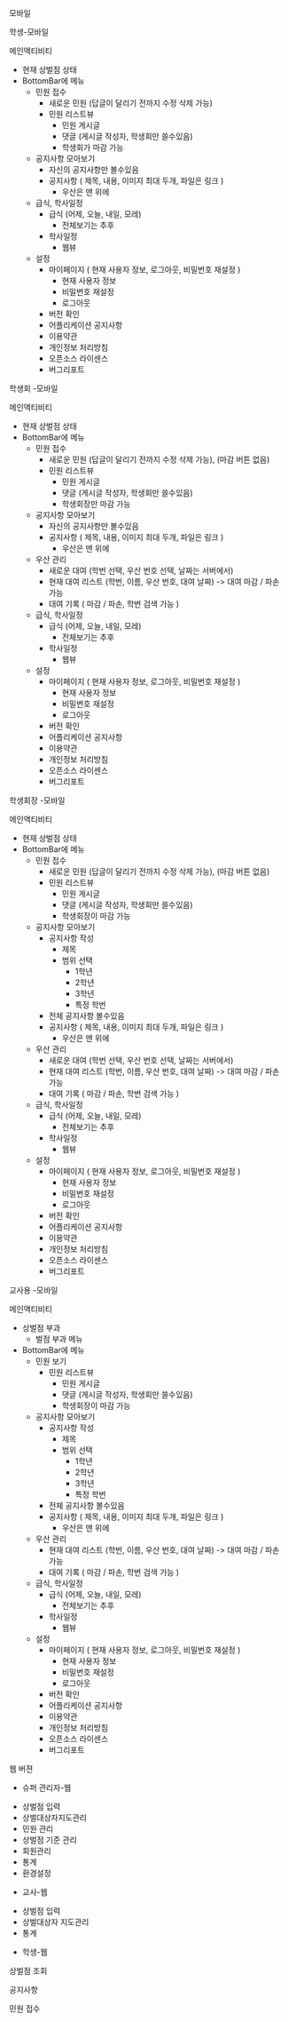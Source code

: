 모바일

   학생-모바일

메인액티비티 

- 현재 상벌점 상태
- BottomBar에 메뉴
  - 민원 접수
    - 새로운 민원 (답글이 달리기 전까지 수정 삭제 가능)
    - 민원 리스트뷰
      - 민원 게시글
      - 댓글 (게시글 작성자, 학생회만 쓸수있음)
      - 학생회가 마감 가능
  - 공지사항 모아보기
    - 자신의 공지사항만 볼수있음
    - 공지사항 ( 제목, 내용, 이미지 최대 두개, 파일은 링크 )
      - 우산은 맨 위에
  - 급식, 학사일정
    - 급식 (어제, 오늘, 내일, 모레)
      - 전체보기는 추후
    - 학사일정
      - 웹뷰
  - 설정
    - 마이페이지 ( 현재 사용자 정보, 로그아웃, 비밀번호 재설정 )
      - 현재 사용자 정보
      - 비밀번호 재설정
      - 로그아웃
    - 버전 확인
    - 어플리케이션 공지사항
    - 이용약관
    - 개인정보 처리방침
    - 오픈소스 라이센스
    - 버그리포트
       
    

학생회 -모바일

메인액티비티 

- 현재 상벌점 상태
- BottomBar에 메뉴
  - 민원 접수
    - 새로운 민원 (답글이 달리기 전까지 수정 삭제 가능), (마감 버튼 없음)
    - 민원 리스트뷰
      - 민원 게시글
      - 댓글 (게시글 작성자, 학생회만 쓸수있음)
      - 학생회장만 마감 가능
  - 공지사항 모아보기
    - 자신의 공지사항만 볼수있음
    - 공지사항 ( 제목, 내용, 이미지 최대 두개, 파일은 링크 )
      - 우산은 맨 위에
  - 우산 관리
    - 새로운 대여 (학번 선택, 우산 번호 선택, 날짜는 서버에서)
    - 현재 대여 리스트 (학번, 이름, 우산 번호, 대여 날짜) -> 대여 마감 / 파손 가능
    - 대여 기록 ( 마감 / 파손, 학번 검색 가능 )
  - 급식, 학사일정
    - 급식 (어제, 오늘, 내일, 모레)
      - 전체보기는 추후
    - 학사일정
      - 웹뷰
  - 설정
    - 마이페이지 ( 현재 사용자 정보, 로그아웃, 비밀번호 재설정 )
      - 현재 사용자 정보
      - 비밀번호 재설정
      - 로그아웃
    - 버전 확인
    - 어플리케이션 공지사항
    - 이용약관
    - 개인정보 처리방침
    - 오픈소스 라이센스
    - 버그리포트
      
      
      

학생회장 -모바일

메인액티비티 

- 현재 상벌점 상태
- BottomBar에 메뉴
  - 민원 접수
    - 새로운 민원 (답글이 달리기 전까지 수정 삭제 가능), (마감 버튼 없음)
    - 민원 리스트뷰
      - 민원 게시글
      - 댓글 (게시글 작성자, 학생회만 쓸수있음)
      - 학생회장이 마감 가능
  - 공지사항 모아보기
    - 공지사항 작성
      - 제목
      - 범위 선택
        - 1학년
        - 2학년
        - 3학년
        - 특정 학번
    - 전체 공지사항 볼수있음
    - 공지사항 ( 제목, 내용, 이미지 최대 두개, 파일은 링크 )
      - 우산은 맨 위에
  - 우산 관리
    - 새로운 대여 (학번 선택, 우산 번호 선택, 날짜는 서버에서)
    - 현재 대여 리스트 (학번, 이름, 우산 번호, 대여 날짜) -> 대여 마감 / 파손 가능
    - 대여 기록 ( 마감 / 파손, 학번 검색 가능 )
  - 급식, 학사일정
    - 급식 (어제, 오늘, 내일, 모레)
      - 전체보기는 추후
    - 학사일정
      - 웹뷰
  - 설정
    - 마이페이지 ( 현재 사용자 정보, 로그아웃, 비밀번호 재설정 )
      - 현재 사용자 정보
      - 비밀번호 재설정
      - 로그아웃
    - 버전 확인
    - 어플리케이션 공지사항
    - 이용약관
    - 개인정보 처리방침
    - 오픈소스 라이센스
    - 버그리포트
      
      
      

교사용 -모바일

메인액티비티 

- 상벌점 부과
  - 벌점 부과 메뉴
- BottomBar에 메뉴
  - 민원 보기
    - 민원 리스트뷰
      - 민원 게시글
      - 댓글 (게시글 작성자, 학생회만 쓸수있음)
      - 학생회장이 마감 가능
  - 공지사항 모아보기
    - 공지사항 작성
      - 제목
      - 범위 선택
        - 1학년
        - 2학년
        - 3학년
        - 특정 학번
    - 전체 공지사항 볼수있음
    - 공지사항 ( 제목, 내용, 이미지 최대 두개, 파일은 링크 )
      - 우산은 맨 위에
  - 우산 관리
    - 현재 대여 리스트 (학번, 이름, 우산 번호, 대여 날짜) -> 대여 마감 / 파손 가능
    - 대여 기록 ( 마감 / 파손, 학번 검색 가능 )
  - 급식, 학사일정
    - 급식 (어제, 오늘, 내일, 모레)
      - 전체보기는 추후
    - 학사일정
      - 웹뷰
  - 설정
    - 마이페이지 ( 현재 사용자 정보, 로그아웃, 비밀번호 재설정 )
      - 현재 사용자 정보
      - 비밀번호 재설정
      - 로그아웃
    - 버전 확인
    - 어플리케이션 공지사항
    - 이용약관
    - 개인정보 처리방침
    - 오픈소스 라이센스
    - 버그리포트
      

웹 버젼

* 슈퍼 관리자-웹

- 상벌점 입력
- 상벌대상자지도관리
- 민원 관리
- 상벌점 기준 관리
- 회원관리
- 통계
- 환경설정

* 교사-웹

- 상벌점 입력
- 상벌대상자 지도관리
- 통계

* 학생-웹

상벌점 조회

공지사항

민원 접수
